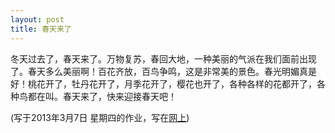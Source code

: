 ```yaml
---
layout: post
title: 春天来了
---
```



冬天过去了，春天来了。万物复苏，春回大地，一种美丽的气派在我们面前出现了。春天多么美丽啊！百花齐放，百鸟争鸣，这是非常美的景色。春光明媚真是好！桃花开了，牡丹花开了，月季花开了，樱花也开了，各种各样的花都开了，各种鸟都在叫。春天来了，快来迎接春天吧！

(写于2013年3月7日 星期四的作业，写在[网上](http://www.e0575.cn/read.php?tid=4374873&ds=1&page=e#a))


